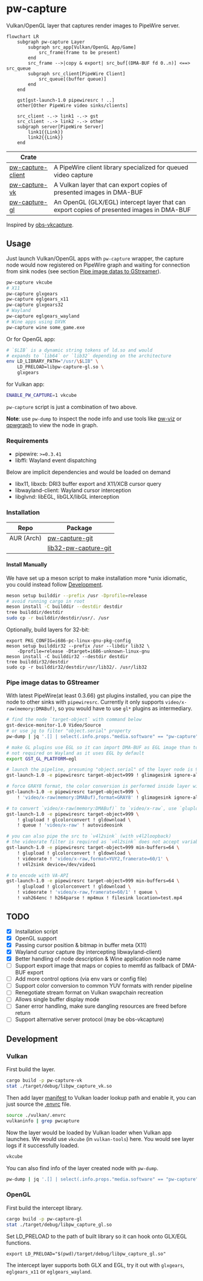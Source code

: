 # pw-capture

Vulkan/OpenGL layer that captures render images to PipeWire server.

```mermaid
flowchart LR
    subgraph pw-capture Layer
        subgraph src_app[Vulkan/OpenGL App/Game]
            src_frame(frame to be present)
        end
        src_frame -->|copy & export| src_buf[(DMA-BUF fd 0..n)] <==> src_queue
        subgraph src_client[PipeWire Client]
            src_queue[(buffer queue)]
        end
    end

    gst[gst-launch-1.0 pipewiresrc ! ..]
    other[Other PipeWire video sinks/clients]

    src_client -.-> link1 -.-> gst
    src_client -.-> link2 -.-> other
    subgraph server[PipeWire Server]
        link1{{Link}}
        link2{{Link}}
    end
```

| Crate                          |                                                                                           |
| ------------------------------ | ----------------------------------------------------------------------------------------- |
| [pw-capture-client](./client/) | A PipeWire client library specialized for queued video capture                            |
| [pw-capture-vk](./vulkan/)     | A Vulkan layer that can export copies of presented images in DMA-BUF                      |
| [pw-capture-gl](./gl/)         | An OpenGL (GLX/EGL) intercept layer that can export copies of presented images in DMA-BUF |

Inspired by [obs-vkcapture](https://github.com/nowrep/obs-vkcapture).

## Usage

Just launch Vulkan/OpenGL apps with `pw-capture` wrapper, the capture node would now registered on PipeWire graph and waiting for connection from sink nodes (see section [Pipe image datas to GStreamer](#pipe-image-datas-to-gstreamer)).

```bash
pw-capture vkcube
# X11
pw-capture glxgears
pw-capture eglgears_x11
pw-capture glxgears32
# Wayland
pw-capture eglgears_wayland
# Wine apps using DXVK
pw-capture wine some_game.exe
```

Or for OpenGL app:

```bash
# `$LIB` is a dynamic string tokens of ld.so and would
# expands to `lib64` or `lib32` depending on the architecture
env LD_LIBRARY_PATH="/usr/\$LIB" \
    LD_PRELOAD=libpw-capture-gl.so \
    glxgears
```

for Vulkan app:

```bash
ENABLE_PW_CAPTURE=1 vkcube
```

`pw-capture` script is just a combination of two above.

**Note**: use `pw-dump` to inspect the node info and use tools like [pw-viz](https://github.com/Ax9D/pw-viz) or [qpwgraph](https://gitlab.freedesktop.org/rncbc/qpwgraph) to view the node in graph.

### Requirements

- pipewire: `>=0.3.41`
- libffi: Wayland event dispatching

Below are implicit dependencies and would be loaded on demand

- libx11, libxcb: DRI3 buffer export and X11/XCB cursor query
- libwayland-client: Wayland cursor interception
- libglvnd: libEGL, libGLX/libGL interception

### Installation

| Repo       | Package                                                                         |
| ---------- | ------------------------------------------------------------------------------- |
| AUR (Arch) | [pw-capture-git](https://aur.archlinux.org/packages/pw-capture-git)             |
|            | [lib32-pw-capture-git](https://aur.archlinux.org/packages/lib32-pw-capture-git) |

#### Install Manually

We have set up a meson script to make installation more \*unix idiomatic, you could instead follow [Development](#development).

```bash
meson setup builddir --prefix /usr -Dprofile=release
# avoid running cargo in root
meson install -C builddir --destdir destdir
tree builddir/destdir
sudo cp -r builddir/destdir/usr/. /usr
```

Optionally, build layers for 32-bit:

```
export PKG_CONFIG=i686-pc-linux-gnu-pkg-config
meson setup builddir32 --prefix /usr --libdir lib32 \
    -Dprofile=release -Dtarget=i686-unknown-linux-gnu
meson install -C builddir32 --destdir destdir
tree builddir32/destdir
sudo cp -r builddir32/destdir/usr/lib32/. /usr/lib32
```

### Pipe image datas to GStreamer

With latest PipeWire(at least 0.3.66) gst plugins installed, you can pipe the node to other sinks with `pipewiresrc`. Currently it only supports `video/x-raw(memory:DMABuf)`, so you would have to use `gl*` plugins as intermediary.

```bash
# find the node `target-object` with command below
gst-device-monitor-1.0 Video/Source
# or use jq to filter "object.serial" property
pw-dump | jq '.[] | select(.info.props."media.software" == "pw-capture") | .info.props."object.serial"'

# make GL plugins use EGL so it can import DMA-BUF as EGL image than to GL texture,
# not required on Wayland as it uses EGL by default
export GST_GL_PLATFORM=egl

# launch the pipeline, presuming "object.serial" of the layer node is 999
gst-launch-1.0 -e pipewiresrc target-object=999 ! glimagesink ignore-alpha=0

# force GRAY8 format, the color conversion is performed inside layer with `vkCmdBlitImage`
gst-launch-1.0 -e pipewiresrc target-object=999 \
    ! 'video/x-raw(memory:DMABuf),format=GRAY8' ! glimagesink ignore-alpha=0

# to convert `video/x-raw(memory:DMABuf)` to `video/x-raw`, use `glupload ! glcolorconvert ! gldownload`
gst-launch-1.0 -e pipewiresrc target-object=999 \
    ! glupload ! glcolorconvert ! gldownload \
    ! queue ! 'video/x-raw' ! autovideosink

# you can also pipe the src to `v4l2sink` (with v4l2loopback)
# the videorate filter is required as `v4l2sink` does not accept variable framerate
gst-launch-1.0 -e pipewiresrc target-object=999 min-buffers=64 \
    ! glupload ! glcolorconvert ! gldownload \
    ! videorate ! 'video/x-raw,format=YUY2,framerate=60/1' \
    ! v4l2sink device=/dev/video1

# to encode with VA-API
gst-launch-1.0 -e pipewiresrc target-object=999 min-buffers=64 \
    ! glupload ! glcolorconvert ! gldownload \
    ! videorate ! 'video/x-raw,framerate=60/1' ! queue \
    ! vah264enc ! h264parse ! mp4mux ! filesink location=test.mp4
```

## TODO

- [x] Installation script
- [x] OpenGL support
- [x] Passing cursor position & bitmap in buffer meta (X11)
- [x] Wayland cursor capture (by intercepting libwayland-client)
- [x] Better handling of node description & Wine application node name
- [ ] Support export image that maps or copies to memfd as fallback of DMA-BUF export
- [ ] Add more control options (via env vars or config file)
- [ ] Support color conversion to common YUV formats with render pipeline
- [ ] Renegotiate stream format on Vulkan swapchain recreation
- [ ] Allows single buffer display mode
- [ ] Saner error handling, make sure dangling resources are freed before return
- [ ] Support alternative server protocol (may be obs-vkcapture)

## Development

### Vulkan

First build the layer.

```bash
cargo build -p pw-capture-vk
stat ./target/debug/libpw_capture_vk.so
```

Then add layer [manifest](./vulkan/layer.json) to Vulkan loader lookup path and enable it, you can just source the [.envrc](./vulkan/.envrc) file.

```bash
source ./vulkan/.envrc
vulkaninfo | grep pwcapture
```

Now the layer would be loaded by Vulkan loader when Vulkan app launches. We would use `vkcube` (in `vulkan-tools`) here. You would see layer logs if it successfully loaded.

```bash
vkcube
```

You can also find info of the layer created node with `pw-dump`.

```bash
pw-dump | jq '.[] | select(.info.props."media.software" == "pw-capture")'
```

### OpenGL

First build the intercept library.

```bash
cargo build -p pw-capture-gl
stat ./target/debug/libpw_capture_gl.so
```

Set LD_PRELOAD to the path of built library so it can hook onto GLX/EGL functions.

```
export LD_PRELOAD="$(pwd)/target/debug/libpw_capture_gl.so"
```

The intercept layer supports both GLX and EGL, try it out with `glxgears`, `eglgears_x11` or `eglgears_wayland`.
